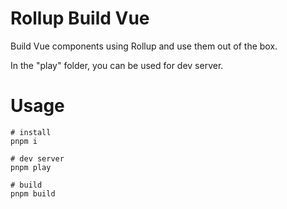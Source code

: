 # Rollup Build Vue
Build Vue components using Rollup and use them out of the box.

In the "play" folder, you can be used for dev server.

# Usage
```shell
# install
pnpm i

# dev server
pnpm play

# build
pnpm build